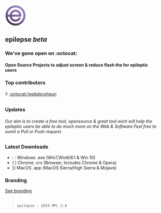 <img src="/ep.png" width="70"></img>
## epilepse *beta*
### We've gone open on :octocat:
#### Open Source Projects to adjust screen & reduce flash the for epileptic users
### Top contributors
###### 1: <a href="https://github.com/webdevshaun"> :octocat:/webdevshaun</a>
### Updates
###### Our aim is to create a free tool, opensource & great tool wich will help the epileptic users be able to do much more on the Web & Software Feel free to sumit a Pull or Push request.
### Latest Downloads
- : : Windows  .exe (Win7,Win8/8.1 & Win 10)
- ( ) Chrome   .crx (Browser, Includes Chrome & Opera)
-  [} MacOS    .app (MacOS Sierra/High Sierra & Mojave)
### Branding
<a href="/branding.md">See branding</a>
<br></br>
> `epilepse - 2019 MPL 2.0`
